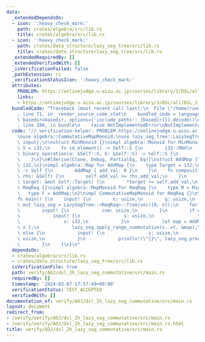 ```yaml
---
data:
  _extendedDependsOn:
  - icon: ':heavy_check_mark:'
    path: crates/algebra/src/lib.rs
    title: crates/algebra/src/lib.rs
  - icon: ':heavy_check_mark:'
    path: crates/data_structure/lazy_seg_tree/src/lib.rs
    title: crates/data_structure/lazy_seg_tree/src/lib.rs
  _extendedRequiredBy: []
  _extendedVerifiedWith: []
  _isVerificationFailed: false
  _pathExtension: rs
  _verificationStatusIcon: ':heavy_check_mark:'
  attributes:
    PROBLEM: https://onlinejudge.u-aizu.ac.jp/courses/library/3/DSL/all/DSL_2_H
    links:
    - https://onlinejudge.u-aizu.ac.jp/courses/library/3/DSL/all/DSL_2_H
  bundledCode: "Traceback (most recent call last):\n  File \"/home/runner/.local/lib/python3.10/site-packages/onlinejudge_verify/documentation/build.py\"\
    , line 71, in _render_source_code_stat\n    bundled_code = language.bundle(stat.path,\
    \ basedir=basedir, options={'include_paths': [basedir]}).decode()\n  File \"/home/runner/.local/lib/python3.10/site-packages/onlinejudge_verify/languages/rust.py\"\
    , line 288, in bundle\n    raise NotImplementedError\nNotImplementedError\n"
  code: "// verification-helper: PROBLEM https://onlinejudge.u-aizu.ac.jp/courses/library/3/DSL/all/DSL_2_H\n\
    \nuse algebra::CommutativeMapMonoid;\nuse lazy_seg_tree::LazySegTree;\nuse proconio::{fastout,\
    \ input};\n\nstruct MinMonoid {}\nimpl algebra::Monoid for MinMonoid {\n    type\
    \ S = i32;\n    fn id_element() -> Self::S {\n        i32::MAX\n    }\n    fn\
    \ binary_operation(a: &Self::S, b: &Self::S) -> Self::S {\n        *a.min(b)\n\
    \    }\n}\n#[derive(Clone, Debug, PartialEq, Eq)]\nstruct AddMap {\n    add_val:\
    \ i32,\n}\nimpl algebra::Map for AddMap {\n    type Target = i32;\n    fn id_map()\
    \ -> Self {\n        AddMap { add_val: 0 }\n    }\n    fn composition(&mut self,\
    \ rhs: &Self) {\n        self.add_val += rhs.add_val;\n    }\n    fn mapping(&self,\
    \ target: &mut Self::Target) {\n        *target += self.add_val;\n    }\n}\nstruct\
    \ RmqRaq {}\nimpl algebra::MapMonoid for RmqRaq {\n    type M = MinMonoid;\n \
    \   type F = AddMap;\n}\nimpl CommutativeMapMonoid for RmqRaq {}\n\n#[fastout]\n\
    fn main() {\n    input! {\n        n: usize,\n        q: usize,\n    }\n    let\
    \ mut lazy_seg = LazySegTree::<RmqRaq>::from(vec![0; n]);\n    for _ in 0..q {\n\
    \        input! {\n            com: usize,\n        }\n        if com == 0 {\n\
    \            input! {\n                s: usize,\n                t: usize,\n\
    \                x: i32,\n            }\n            let map = AddMap { add_val:\
    \ x };\n            lazy_seg.apply_range_commutative(s..=t, &map);\n        }\
    \ else {\n            input! {\n                s: usize,\n                t:\
    \ usize,\n            }\n            println!(\"{}\", lazy_seg.prod(s..=t));\n\
    \        }\n    }\n}\n"
  dependsOn:
  - crates/algebra/src/lib.rs
  - crates/data_structure/lazy_seg_tree/src/lib.rs
  isVerificationFile: true
  path: verify/AOJ/dsl_2h_lazy_seg_commutative/src/main.rs
  requiredBy: []
  timestamp: '2024-03-07 17:57:49+09:00'
  verificationStatus: TEST_ACCEPTED
  verifiedWith: []
documentation_of: verify/AOJ/dsl_2h_lazy_seg_commutative/src/main.rs
layout: document
redirect_from:
- /verify/verify/AOJ/dsl_2h_lazy_seg_commutative/src/main.rs
- /verify/verify/AOJ/dsl_2h_lazy_seg_commutative/src/main.rs.html
title: verify/AOJ/dsl_2h_lazy_seg_commutative/src/main.rs
---
```

